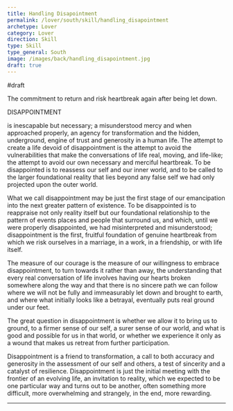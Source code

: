 ```yaml
---
title: Handling Disapointment
permalink: /lover/south/skill/handling_disapointment
archetype: Lover
category: Lover
direction: Skill
type: Skill
type_general: South
image: /images/back/handling_disapointment.jpg
draft: true
---
```

#draft   
  
The commitment to return and risk heartbreak again after being let down.  
  
DISAPPOINTMENT  
  
is inescapable but necessary; a misunderstood mercy and when approached properly, an agency for transformation and the hidden, underground, engine of trust and generosity in a human life. The attempt to create a life devoid of disappointment is the attempt to avoid the vulnerabilities that make the conversations of life real, moving, and life-like; the attempt to avoid our own necessary and merciful heartbreak. To be disappointed is to reassess our self and our inner world, and to be called to the larger foundational reality that lies beyond any false self we had only projected upon the outer world.   
  
What we call disappointment may be just the first stage of our emancipation into the next greater pattern of existence. To be disappointed is to reappraise not only reality itself but our foundational relationship to the pattern of events places and people that surround us, and which, until we were properly disappointed, we had misinterpreted and misunderstood; disappointment is the first, fruitful foundation of genuine heartbreak from which we risk ourselves in a marriage, in a work, in a friendship, or with life itself.  
  
The measure of our courage is the measure of our willingness to embrace disappointment, to turn towards it rather than away, the understanding that every real conversation of life involves having our hearts broken somewhere along the way and that there is no sincere path we can follow where we will not be fully and immeasurably let down and brought to earth, and where what initially looks like a betrayal, eventually puts real ground under our feet.  
  
The great question in disappointment is whether we allow it to bring us to ground, to a firmer sense of our self, a surer sense of our world, and what is good and possible for us in that world, or whether we experience it only as a wound that makes us retreat from further participation.   
  
Disappointment is a friend to transformation, a call to both accuracy and generosity in the assessment of our self and others, a test of sincerity and a catalyst of resilience. Disappointment is just the initial meeting with the frontier of an evolving life, an invitation to reality, which we expected to be one particular way and turns out to be another, often something more difficult, more overwhelming and strangely, in the end, more rewarding.   

---
